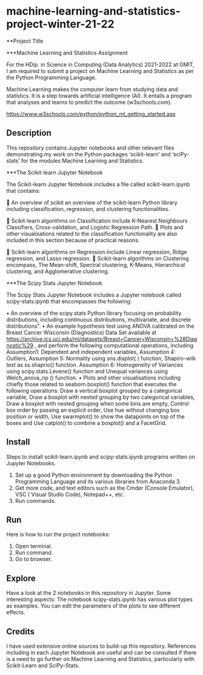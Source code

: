 # machine-learning-and-statistics-project-winter-21-22

**Project Title

***Machine Learning and Statistics Assignment

For the HDip. in Science in Computing (Data Analytics) 2021-2022 at GMIT, I am required to submit a project on Machine Learning and Statistics as per the Python Programming Language.

Machine Learning makes the computer learn from studying data and statistics. It is a step towards artificial intelligence (AI).  It entails a program that analyses and learns to predict the outcome (w3schools.com).

https://www.w3schools.com/python/python_ml_getting_started.asp
 
## Description
This repository contains Jupyter notebooks and other relevant files demonstrating my work on the Python packages ‘scikit-learn’ and ‘sciPy-stats’ for the modules Machine Learning and Statistics.

***The Scikit-learn Jupyter Notebook

The Scikit-learn Jupyter Notebook includes a file called scikit-learn.ipynb that contains:

	An overview of scikit an overview of the scikit-learn Python library including classification, regression, and clustering functionalities.

	Scikit-learn algorithms on Classification include K-Nearest Neighbours Classifiers, Cross-validation, and Logistic Regression Path. 
	Plots and other visualisations related to the classification functionality are also included in this section because of practical reasons.

	Scikit-learn algorithms on Regression include Linear regression, Ridge regression, and Lasso regression.
	Scikit-learn algorithms on Clustering encompass, The Mean-shift, Spectral clustering, K-Means, Hierarchical clustering, and Agglomerative clustering.
 
***The Scipy Stats Jupyter Notebook

The Scipy Stats Jupyter Notebook includes a Jupyter notebook called scipy-stats.ipynb that encompasses the following:

•	An overview of the scipy.stats Python library focusing on probability distributions, including  continuous distributions, multivariate, and discrete distributions”.
•	An example hypothesis test using ANOVA  calibrated on the Breast Cancer Wisconsin (Diagnostics) Data Set available at https://archive.ics.uci.edu/ml/datasets/Breast+Cancer+Wisconsin+%28Diagnostic%29 , and perform the following computational operations, including Assumption1: Dependent and independent variables, Assumption 4: Outliers, Assumption 5: Normality using sns.displot( ) function, Shapiro-wilk test as ss.shaprio() function. Assumption 6: Homogeneity of Variances using scipy.stats.Levene() function and Unequal variances using Welch_anova_np () function.
•	Plots and other visualisations including chiefly those related to seaborn.boxplot() function that executes the following operations: Draw a vertical boxplot grouped by a categorical variable, Draw a boxplot with nested grouping by two categorical variables, Draw a boxplot with nested grouping when some bins are empty, Control box order by passing an explicit order, Use hue without changing box position or width, Use swarmplot() to show the datapoints on top of the boxes and Use catplot() to combine a boxplot() and a FacetGrid.

## Install
                                                 
Steps to install scikit-learn.ipynb and scipy-stats.ipynb programs written on Jupyter Notebooks.
1.	Set up a good Python environment by downloading the Python Programming Language and its various libraries from Anaconda 3. 
2.	Get more code, and text editors such as the Cmder (Console Emulator), VSC ( Visual Studio Code), Notepad++, etc.
3.	Run commands.

## Run
Here is how to run the project notebooks:
1.	Open terminal.
2.	Run command.
3.	Go to browser.

## Explore

Have a look at the 2 notebooks in this repository in Jupyter. 
Some interesting aspects:
The notebook scipy-stats.ipynb has various plot types as examples. You can edit the parameters of the plots to see different effects.

## Credits
                                                
I have used extensive online sources to build-up this repository. References including in each Jupyter Notebook are useful and can be consulted if there is a need to go further on Machine Learning and Statistics, particularly with Scikit-Learn and SciPy-Stats.
